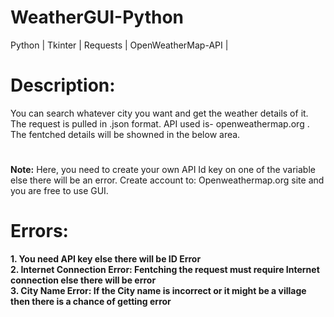 # WeatherGUI-Python
Python | Tkinter | Requests | OpenWeatherMap-API |

#
# Description:
You can search whatever city you want and get the weather details of it. The request is pulled in .json format. API used is- openweathermap.org .<br>
The fentched details will be showned in the below area. <br>

#
<b>Note:</b> Here, you need to create your own API Id key on one of the variable else there will be an error. Create account to: Openweathermap.org site and you are free to use GUI.

#
# Errors: 
<b>1. You need API key else there will be ID Error</b> <br>
<b>2. Internet Connection Error: Fentching the request must require Internet connection else there will be error</b><br>
<b>3. City Name Error: If the City name is incorrect or it might be a village then there is a chance of getting error</b><br>

#
